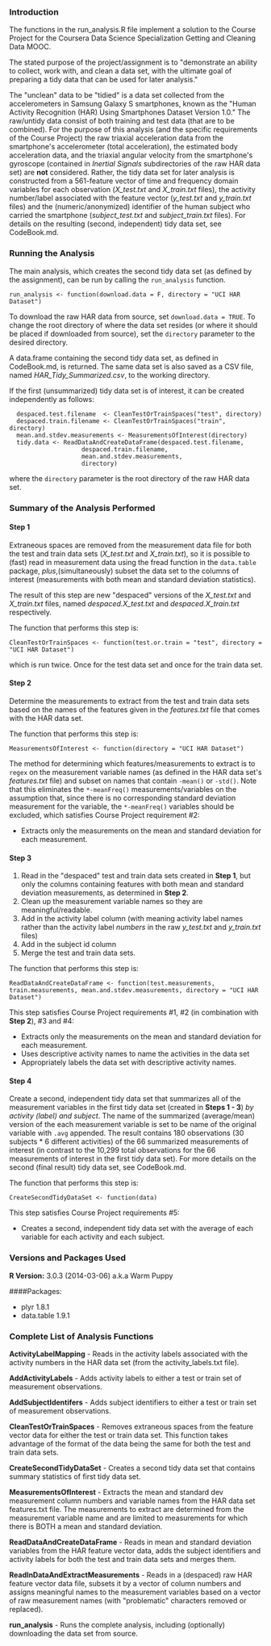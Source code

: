 ### Introduction

The functions in the run_analysis.R file implement a solution to the Course Project for the Coursera Data Science Specialization Getting and Cleaning Data MOOC.

The stated purpose of the project/assignment is to "demonstrate an ability to collect, work with, and clean a data set, with the ultimate goal of preparing a tidy data that can be used for later analysis."

The "unclean" data to be "tidied" is a data set collected from the accelerometers in Samsung Galaxy S smartphones, known as the "Human Activity Recognition (HAR) Using Smartphones Dataset Version 1.0." The raw/untidy data consist of both training and test data (that are to be combined). For the purpose of this analysis (and the specific requirements of the Course Project) the raw triaxial acceleration data from the smartphone's accelerometer (total acceleration), the estimated body  acceleration data, and the triaxial angular velocity from the smartphone's gyroscope (contained in *Inertial Signals* subdirectories of the raw HAR data set) are **not** considered. Rather, the tidy data set for later analysis is constructed from a 561-feature vector of time and frequency domain variables for each observation (*X_test.txt* and *X_train.txt* files), the activity number/label associated with the feature vector (*y_test.txt* and *y_train.txt* files) and the (numeric/anonymized) identifier of the human subject who carried the smartphone (*subject_test.txt* and *subject_train.txt* files). For details on the resulting (second, independent) tidy data set, see CodeBook.md.

### Running the Analysis

The main analysis, which creates the second tidy data set (as defined by the assignment), can be run by calling the `run_analysis` function.  

	run_analysis <- function(download.data = F, directory = "UCI HAR Dataset")

To download the raw HAR data from source, set `download.data = TRUE`. To change the root directory of where the data set resides (or where it should be placed if downloaded from source), set the `directory` parameter to the desired directory.

A data.frame containing the second tidy data set, as defined in CodeBook.md, is returned. The same data set is also saved as a CSV file, named *HAR_Tidy_Summarized.csv*, to the working directory.

If the first (unsummarized) tidy data set is of interest, it can be created independently as follows:

	  despaced.test.filename  <- CleanTestOrTrainSpaces("test", directory)
	  despaced.train.filename <- CleanTestOrTrainSpaces("train", directory)
	  mean.and.stdev.measurements <- MeasurementsOfInterest(directory)
	  tidy.data <- ReadDataAndCreateDataFrame(despaced.test.filename, 
	  					despaced.train.filename, 
	  					mean.and.stdev.measurements, 
	  					directory)

where the `directory` parameter is the root directory of the raw HAR data set.

### Summary of the Analysis Performed

#### Step 1

Extraneous spaces are removed from the measurement data file for both the test and train data sets (*X_test.txt* and *X_train.txt*), so it is possible to (fast) read in measurement data using the fread function in the `data.table` package, *plus*,(simultaneously) subset the data set to the columns of interest (measurements with both mean and standard deviation statistics). 

The result of this step are new "despaced" versions of the *X_test.txt* and *X_train.txt* files, named *despaced.X_test.txt* and *despaced.X_train.txt* respectively.

The function that performs this step is:

	CleanTestOrTrainSpaces <- function(test.or.train = "test", directory = "UCI HAR Dataset")

which is run twice. Once for the test data set and once for the train data set.

#### Step 2

Determine the measurements to extract from the test and train data sets based on the names of the features given in the *features.txt* file that comes with the HAR data set.

The function that performs this step is:

	MeasurementsOfInterest <- function(directory = "UCI HAR Dataset") 

The method for determining which features/measurements to extract is to `regex` on the measurement variable names (as defined in the HAR data set's *features.txt* file) and subset on names that contain `-mean()` or `-std()`. Note that this eliminates the `*-meanFreq()` measurements/variables on the assumption that, since there is no corresponding standard deviation measurement for the variable, the `*-meanFreq()` variables should be excluded, which satisfies Course Project requirement #2:

* Extracts only the measurements on the mean and standard deviation for each measurement.

#### Step 3

1. Read in the "despaced" test and train data sets created in **Step 1**, but only the columns containing features with both mean and standard deviation measurements, as determined in **Step 2**.
2. Clean up the measurement variable names so they are meaningful/readable.
3. Add in the activity label column (with meaning activity label names rather than the activity label *numbers* in the raw *y_test.txt* and *y_train.txt* files) 
4. Add in the subject id column
5. Merge the test and train data sets.

The function that performs this step is:

	ReadDataAndCreateDataFrame <- function(test.measurements, train.measurements, mean.and.stdev.measurements, directory = "UCI HAR Dataset") 
 
This step satisfies Course Project requirements #1, #2 (in combination with **Step 2**), #3 and #4:

* Extracts only the measurements on the mean and standard deviation for each measurement. 
* Uses descriptive activity names to name the activities in the data set
* Appropriately labels the data set with descriptive activity names. 

#### Step 4

Create a second, independent tidy data set  that summarizes all of the measurement variables in the first tidy data set (created in **Steps 1 - 3**) *by activity (label) and subject*. The name of the summarized (average/mean) version of the each measurement variable is set to be name of the original variable with `.avg` appended. The result contains 180 observations (30 subjects * 6 different activities) of the 66 summarized measurements of interest (in contrast to the 10,299 total observations for the 66 measurements of interest in the first tidy data set). For more details on the second (final result) tidy data set, see CodeBook.md. 

The function that performs this step is:

	CreateSecondTidyDataSet <- function(data) 
 
This step satisfies Course Project requirements #5:

* Creates a second, independent tidy data set with the average of each variable for each activity and each subject.

### Versions and Packages Used

**R Version:** 3.0.3 (2014-03-06) a.k.a Warm Puppy

####Packages:
* plyr 1.8.1
* data.table 1.9.1
 
### Complete List of Analysis Functions

**ActivityLabelMapping** - Reads in the activity labels associated with the activity numbers in the HAR data set (from the activity_labels.txt file).

**AddActivityLabels** - Adds activity labels to either a test or train set of measurement observations.

**AddSubjectIdentifers** - Adds subject identifiers to either a test or train set of measurement observations.

**CleanTestOrTrainSpaces** -   Removes extraneous spaces from the feature vector data for either the test or train data set. This function takes advantage of the format of the data being the same for both the test and train data sets.

**CreateSecondTidyDataSet** - Creates a second tidy data set that contains summary statistics of first tidy data set.

**MeasurementsOfInterest** -   Extracts the mean and standard dev measurement column numbers and variable names from the HAR data set features.txt file. The measurements to extract are determined from the measurement variable name and are limited to measurements for which there is BOTH a mean and standard deviation.

**ReadDataAndCreateDataFrame** -   Reads in mean and standard deviation variables from the HAR feature vector data, adds the subject identifiers and activity labels for both the test and train data sets and merges them.

**ReadInDataAndExtractMeasurements** -   Reads in a (despaced) raw HAR feature vector data file, subsets it by a vector of column numbers and assigns meaningful names to the measurement variables based on a vector of raw measurement names (with "problematic" characters removed or replaced).

**run_analysis** - Runs the complete analysis, including (optionally) downloading the data set from source.





